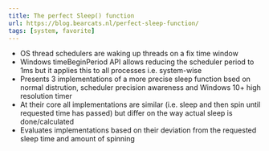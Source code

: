 ```yaml
---
title: The perfect Sleep() function
url: https://blog.bearcats.nl/perfect-sleep-function/
tags: [system, favorite]
---
```


- OS thread schedulers are waking up threads on a fix time window
- Windows timeBeginPeriod API allows reducing the scheduler period to 1ms but it applies this to all processes i.e. system-wise
- Presents 3 implementations of a more precise sleep function bsed on normal distrution, scheduler precision awareness and Windows 10+ high resolution timer
- At their core all implementations are similar (i.e. sleep and then spin until requested time has passed) but differ on the way actual sleep is done/calculated
- Evaluates implementations based on their deviation from the requested sleep time and amount of spinning 
